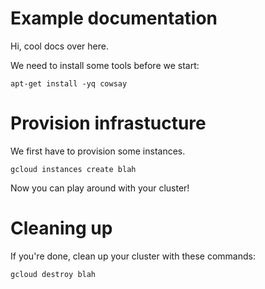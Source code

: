 # Example documentation

Hi, cool docs over here.


We need to install some tools before we start:
<!-- deploy-test pre-install -->

    apt-get install -yq cowsay

<!-- deploy-test-end -->

# Provision infrastucture

We first have to provision some instances.

<!-- deploy-test-start create-infrastructure -->

    gcloud instances create blah

<!-- deploy-test-end -->

Now you can play around with your cluster!

<!-- now we can run the tests, hidden from the end-user -->
<!-- deploy-test-start run-tests

    cd /path/of/tests;
    ./run_tests
-->

# Cleaning up
If you're done, clean up your cluster with these commands:

<!-- deploy-test-start destroy-infrastructure -->

    gcloud destroy blah

<!-- deploy-test-end -->

